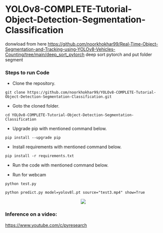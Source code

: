 # YOLOv8-COMPLETE-Tutorial-Object-Detection-Segmentation-Classification


donwload from here https://github.com/noorkhokhar99/Real-Time-Object-Segmentation-and-Tracking-using-YOLOv8-Vehicles-Counting/tree/main/deep_sort_pytorch
deep sort pytorch and put folder segment



### Steps to run Code
- Clone the repository.
```
git clone https://github.com/noorkhokhar99/YOLOv8-COMPLETE-Tutorial-Object-Detection-Segmentation-Classification.git
```
- Goto the cloned folder.
```
cd YOLOv8-COMPLETE-Tutorial-Object-Detection-Segmentation-Classification

```
- Upgrade pip with mentioned command below.
```
pip install --upgrade pip
```
- Install requirements with mentioned command below.
```
pip install -r requirements.txt
```
- Run the code with mentioned command below.

 - Run for webcam
 
`python test.py`

`python predict.py model=yolov8l.pt source="test3.mp4" show=True
`

<p align="center">
<img src="https://github.com/noorkhokhar99/YOLOv8-COMPLETE-Tutorial-Object-Detection-Segmentation-Classification/blob/main/figure2.png">
</p>






### Inference on a video:
https://www.youtube.com/c/pyresearch


 

